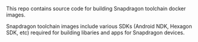 This repo contains source code for building Snapdragon toolchain docker images.

Snapdragon toolchain images include various SDKs (Android NDK, Hexagon SDK, etc) 
required for building libaries and apps for Snapdragon devices.
